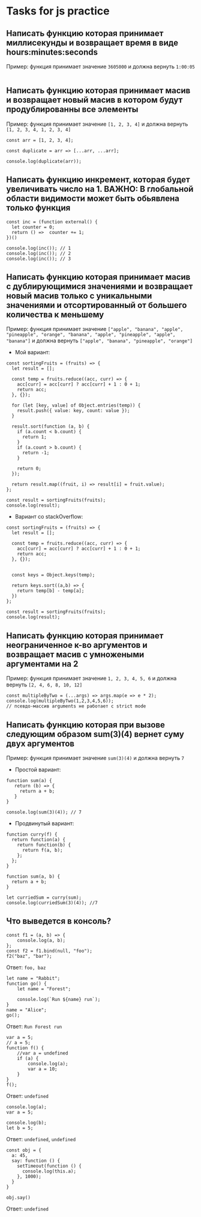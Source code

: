 # Tasks for js practice

## Написать функцию которая принимает миллисекунды и возвращает время в виде hours:minutes:seconds
Пример: функция принимает значение `3605000` и должна вернуть `1:00:05`
```

```

## Написать функцию которая принимает масив и возвращает новый масив в котором будут продублированны все элементы
Пример: функция принимает значение `[1, 2, 3, 4]` и должна вернуть `[1, 2, 3, 4, 1, 2, 3, 4]`
```
const arr = [1, 2, 3, 4];

const duplicate = arr => [...arr, ...arr];

console.log(duplicate(arr));
```

## Написать функцию инкремент, которая будет увеличивать число на 1. ВАЖНО: В глобальной области видимости может быть обьявлена только функция
```
const inc = (function external() {
  let counter = 0;
  return () =>  counter += 1;
})()

console.log(inc()); // 1
console.log(inc()); // 2
console.log(inc()); // 3
```

## Написать функцию которая принимает масив с дублирующимися значениями и возвращает новый масив только с уникальными значениями и отсортированный от большего количества к меньшему
Пример: функция принимает значение `["apple", "banana", "apple", "pineapple", "orange", "banana", "apple", "pineapple", "apple", "banana"]` и должна вернуть `["apple", "banana", "pineapple", "orange"]`

* Мой вариант:
```
const sortingFruits = (fruits) => {
  let result = [];

  const temp = fruits.reduce((acc, curr) => {
    acc[curr] = acc[curr] ? acc[curr] + 1 : 0 + 1;
    return acc;
  }, {});

  for (let [key, value] of Object.entries(temp)) {
    result.push({ value: key, count: value });
  }

  result.sort(function (a, b) {
    if (a.count < b.count) {
      return 1;
    }
    if (a.count > b.count) {
      return -1;
    }

    return 0;
  });

  return result.map((fruit, i) => result[i] = fruit.value);
};

const result = sortingFruits(fruits);
console.log(result);
```

* Вариант со stackOverflow:
```
const sortingFruits = (fruits) => {
  let result = [];

  const temp = fruits.reduce((acc, curr) => {
    acc[curr] = acc[curr] ? acc[curr] + 1 : 0 + 1;
    return acc;
  }, {});


  const keys = Object.keys(temp);

  return keys.sort((a,b) => {
    return temp[b] - temp[a];
  })
};

const result = sortingFruits(fruits);
console.log(result);
```
## Написать функцию которая принимает неограниченное к-во аргументов и возвращает масив с умножеными аргументами на 2
Пример: функция принимает значение `1, 2, 3, 4, 5, 6` и должна вернуть `[2, 4, 6, 8, 10, 12]`
```
const multipleByTwo = (...args) => args.map(e => e * 2);
console.log(multipleByTwo(1,2,3,4,5,6));
// псевдо-массив arguments не работает с strict mode
```

## Написать функцию которая при вызове следующим образом sum(3)(4) вернет суму двух аргументов
Пример: функция принимает значение `sum(3)(4)` и должна вернуть `7`
* Простой вариант:
```
function sum(a) {
   return (b) => {
     return a + b;
   }
}

console.log(sum(3)(4)); // 7
```
* Продвинутый вариант:
```
function curry(f) {
  return function(a) {
    return function(b) {
      return f(a, b);
    };
  };
}

function sum(a, b) {
  return a + b;
}

let curriedSum = curry(sum);
console.log(curriedSum(3)(4)); //7
```

## Что выведется в консоль?
```
const f1 = (a, b) => {
    console.log(a, b);
};
const f2 = f1.bind(null, "foo");
f2("baz", "bar");
```

Ответ: `foo, baz`

```
let name = "Rabbit";
function go() {
    let name = "Forest";

    console.log(`Run ${name} run`);
}
name = "Alice";
go();
```

Ответ: `Run Forest run`

```
var a = 5;
// a = 5;
function f() {
    //var a = undefined
    if (a) {
        console.log(a);
        var a = 10;
    }
}
f();
```

Ответ: `undefined`

```
console.log(a);
var a = 5;

console.log(b);
let b = 5;
```
Ответ: `undefined`, `undefined`

```
const obj = {
  a: 45,
  say: function () {
    setTimeout(function () {
      console.log(this.a);
    }, 1000);
  }
}

obj.say()
```

Ответ: `undefined`